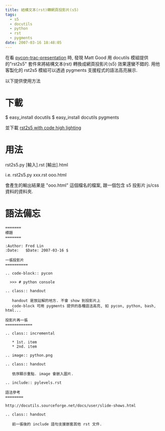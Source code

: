 ```yaml
---
title: 結構文本(rst)轉網頁投影片(s5)
tags:
  - s5
  - docutils
  - python
  - rst
  - pygments
date: 2007-03-16 18:48:05
---
```


在看 [pycon-trac-presentation](http://matt-good.net/2007/02/28/pycon-trac-presentation/) 時,
發現 Matt Good 用 docutils 模組提供的"rst2s5" 套件來將結構文本(rst) 轉換成網頁投影片(s5) 效果還蠻不錯的. 用他客製化的 rst2s5 模組可以透過 pygments 支援程式的語法高亮展示.

以下提供使用方法

下載
====

$ easy_install docutils
$ easy_install docutils pygments

並下載 [rst2s5 with code high lighting](http://matt-good.net/2007/02/28/pycon-trac-presentation/)

用法
====

rst2s5.py [輸入].rst [輸出].html

i.e.
rst2s5.py xxx.rst ooo.html

會產生的輸出結果是 "ooo.html" 這個檔名的檔案,
跟一個包含 s5 投影片 js/css 資料的資料夾.

語法備忘
=============

```
=======
標題
=======

:Author: Fred Lin
:Date:   $Date: 2007-03-16 $

一張投影片
==========

.. code-block:: pycon

  >>> # python console

.. class:: handout

   handout 是放註解的地方. 不會 show 到投影片上
   code-block 可用 pygments 提供的各種語法高亮, 如 pycon, python, bash, html...

投影片再一張
============

.. class:: incremental

   * 1st. item
   * 2nd. item

.. image:: python.png

.. class:: handout

   依序顯示重點. image 會嵌入圖片.

.. include:: pylevels.rst

語法參考
========

http://docutils.sourceforge.net/docs/user/slide-shows.html

.. class:: handout

   前一張後的 include 語句支援嵌套其他 rst 文件.

```
